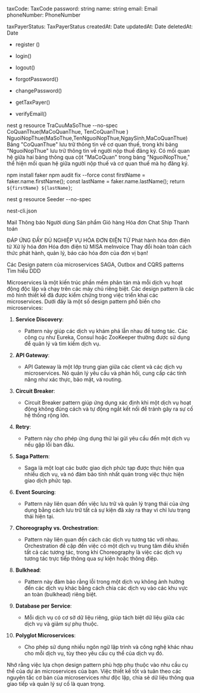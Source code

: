 <!-- nest g resource   invoice -->
<!-- TaxPayer -->
taxCode: TaxCode
password: string
name: string
email: Email
phoneNumber: PhoneNumber
<!-- address: string -->
<!-- bankName: string -->


<!-- bankNumber: string -->

taxPayerStatus: TaxPayerStatus
createdAt: Date
updatedAt: Date
deletedAt: Date
<!--  -->
+ register ()
+ login()
+ logout()

+ forgotPassword()
+ changePassword()


+ getTaxPayer()
+ verifyEmail()

<!-- + updateTaxPayer() -->
<!-- + deleteTaxPayer() -->

<!-- + verifyTaxPayerBank() -->
<!-- + verifyTaxPayerAddress() -->

 
 
nest g resource TraCuuMaSoThue --no-spec
CoQuanThue(MaCoQuanThue, TenCoQuanThue )
NguoiNopThue(MaSoThue,TenNguoiNopThue,NgaySinh,MaCoQuanThue)
Bảng "CoQuanThue" lưu trữ thông tin về cơ quan thuế, trong khi bảng "NguoiNopThue" lưu trữ thông tin về người nộp thuế đăng ký.
Có mối quan hệ giữa hai bảng thông qua cột "MaCoQuan" trong bảng "NguoiNopThue," thể hiện mối quan hệ giữa người nộp thuế và cơ quan thuế mà họ đăng ký.

<!-- validation MST-->

<!-- Ngẫu nhiên  tên -->

npm install faker
npm audit fix --force
const firstName = faker.name.firstName();
const lastName = faker.name.lastName();
return `${firstName} ${lastName}`;

<!-- Seeder -->

nest g resource Seeder --no-spec
<!-- co_quan_thue.json -->
nest-cli.json
<!-- "assets": ["seeder/**/*"], -->
<!-- Xong Seeder -->





<!-- Link vẽ draw.io [https://youtu.be/MLlal_jRoXQ?si=mrJDuXwNeud69g0R] -->
<!-- Chủ đề -->
<!-- Lộ trình? -->

Mail
Thông báo
Người dùng
Sản phẩm
Giỏ hàng
Hóa đơn
Chat
Ship
Thanh toán

<!-- Chủ đề: microservices cho hóa đơn điện tử -->
<!-- Chủ đề: microservices cho ddddddddddd -->

ĐÁP ỨNG ĐẦY ĐỦ NGHIỆP VỤ HÓA ĐƠN ĐIỆN TỬ
Phát hành hóa đơn điện tử
Xử lý hóa đơn
Hóa đơn điện tử MISA meInvoice
Thay đổi hoàn toàn cách thức phát hành, quản lý, báo cáo hóa đơn của đơn vị bạn!

<!-- Nội dung tổng quan của đồ án: -->

Các Design patern của microservices
SAGA, Outbox and CQRS patterns
Tìm hiểu DDD

<!-- Vì dùng localhost lên không có CI/CD -->

<!-- Docker và Kubernetes -->

<!-- Istio -->

<!-- Service Registry và Service Discovery dùng Consul -->
<!-- Kafka -->

<!-- Prometheus, grafana, kibana -->

<!-- security: authentication and authorization Oauth? -->


<!-- Load banlancer của Nginx -->

<!-- API gateway -->
<!-- Cache redis -->
<!-- Nhập mã captcha và nhấn “Tìm kiếm” -->

Microservices là một kiến trúc phần mềm phân tán mà mỗi dịch vụ hoạt động độc lập và chạy trên các máy chủ riêng biệt. Các design pattern là các mô hình thiết kế đã được kiểm chứng trong việc triển khai các microservices. Dưới đây là một số design pattern phổ biến cho microservices:

1. **Service Discovery**:
   - Pattern này giúp các dịch vụ khám phá lẫn nhau để tương tác. Các công cụ như Eureka, Consul hoặc ZooKeeper thường được sử dụng để quản lý và tìm kiếm dịch vụ.

2. **API Gateway**:
   - API Gateway là một lớp trung gian giữa các client và các dịch vụ microservices. Nó quản lý yêu cầu và phản hồi, cung cấp các tính năng như xác thực, bảo mật, và routing.

3. **Circuit Breaker**:
   - Circuit Breaker pattern giúp ứng dụng xác định khi một dịch vụ hoạt động không đúng cách và tự động ngắt kết nối để tránh gây ra sự cố hệ thống rộng lớn.

4. **Retry**:
   - Pattern này cho phép ứng dụng thử lại gửi yêu cầu đến một dịch vụ nếu gặp lỗi ban đầu.

5. **Saga Pattern**:
   - Saga là một loạt các bước giao dịch phức tạp được thực hiện qua nhiều dịch vụ, và nó đảm bảo tính nhất quán trong việc thực hiện giao dịch phức tạp.

6. **Event Sourcing**:
   - Pattern này liên quan đến việc lưu trữ và quản lý trạng thái của ứng dụng bằng cách lưu trữ tất cả sự kiện đã xảy ra thay vì chỉ lưu trạng thái hiện tại.

7. **Choreography vs. Orchestration**:
   - Pattern này liên quan đến cách các dịch vụ tương tác với nhau. Orchestration đề cập đến việc có một dịch vụ trung tâm điều khiển tất cả các tương tác, trong khi Choreography là việc các dịch vụ tương tác trực tiếp thông qua sự kiện hoặc thông điệp.

8. **Bulkhead**:
   - Pattern này đảm bảo rằng lỗi trong một dịch vụ không ảnh hưởng đến các dịch vụ khác bằng cách chia các dịch vụ vào các khu vực an toàn (bulkhead) riêng biệt.

9. **Database per Service**:
   - Mỗi dịch vụ có cơ sở dữ liệu riêng, giúp tách biệt dữ liệu giữa các dịch vụ và giảm sự phụ thuộc.

10. **Polyglot Microservices**:
    - Cho phép sử dụng nhiều ngôn ngữ lập trình và công nghệ khác nhau cho mỗi dịch vụ, tùy theo yêu cầu cụ thể của dịch vụ đó.

Nhớ rằng việc lựa chọn design pattern phù hợp phụ thuộc vào nhu cầu cụ thể của dự án microservices của bạn. Việc thiết kế tốt và tuân theo các nguyên tắc cơ bản của microservices như độc lập, chia sẻ dữ liệu thông qua giao tiếp và quản lý sự cố là quan trọng.
